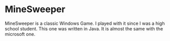 MineSweeper
===========

MineSweeper is a classic Windows Game. I played with it since I was a high school student. 
This one was written in Java. It is almost the same with the microsoft one.




